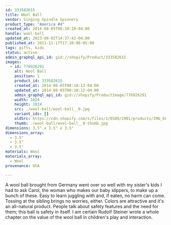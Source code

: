 ```yaml
---
id: 333582615
title: Wool Ball
vendor: Singing Spindle Spinnery
product_type: "America #4"
created_at: 2014-08-05T00:18:10-04:00
handle: wool-ball
updated_at: 2023-08-02T14:37:42-04:00
published_at: 2011-11-17T17:10:00-05:00
tags: gifts, kids
status: active
admin_graphql_api_id: gid://shopify/Product/333582615
images:
  - id: 776926291
    alt: Wool Ball
    position: 1
    product_id: 333582615
    created_at: 2014-08-05T00:18:12-04:00
    updated_at: 2014-08-05T00:18:12-04:00
    admin_graphql_api_id: gid://shopify/ProductImage/776926291
    width: 1024
    height: 1024
    src: ./wool-ball/wool-ball__0.jpg
    variant_ids: []
    oldSrc: https://cdn.shopify.com/s/files/1/0589/2901/products/IMG_6666.jpeg?v=1407212292
    thumb: ./wool-ball/wool-ball__0-thumb.jpg
dimensions: 3.5" x 3.5" x 3.5"
dimensions_array:
  - 3.5"
  - 3.5"
  - 3.5"
materials: Wool
materials_array:
  - Wool
provenance: USA

---
```


A wool ball brought from Germany went over so well with my sister's kids I had to ask Carol, the woman who makes our baby slippers, to make up a bunch of these. Easy to learn juggling with and, if eaten, no harm can come. Tossing at the sibling brings no worries, either. Colors are attractive and it's an all-natural product. People talk about safety features and the need for them; this ball is safety in itself. I am certain Rudolf Steiner wrote a whole chapter on the value of the wool ball in children's play and interaction.
